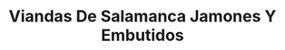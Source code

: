 ---
title: "Viandas De Salamanca Jamones Y Embutidos"
url: /pamplona-iruna/viandas-de-salamanca-jamones-y-embutidos/
shop: Metzgerei
---